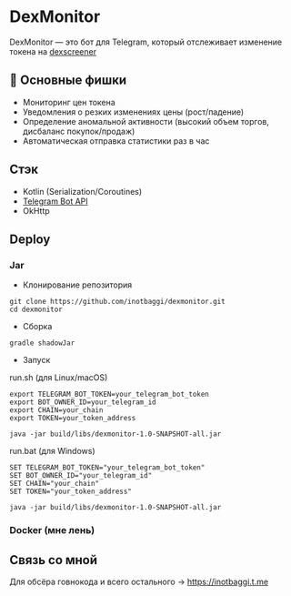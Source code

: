 # DexMonitor
DexMonitor — это бот для Telegram, который отслеживает изменение токена на [dexscreener](https://dexscreener.com/)

## 🚀 Основные фишки

- Мониторинг цен токена
- Уведомления о резких изменениях цены (рост/падение)
- Определение аномальной активности (высокий объем торгов, дисбаланс покупок/продаж)
- Автоматическая отправка статистики раз в час

## Стэк
- Kotlin (Serialization/Coroutines)
- [Telegram Bot API](https://github.com/vendelieu/telegram-bot)
- OkHttp

## Deploy
### Jar

- Клонирование репозитория
```
git clone https://github.com/inotbaggi/dexmonitor.git
cd dexmonitor
```
- Сборка
```
gradle shadowJar
```
- Запуск

run.sh (для Linux/macOS)
```
export TELEGRAM_BOT_TOKEN=your_telegram_bot_token
export BOT_OWNER_ID=your_telegram_id
export CHAIN=your_chain
export TOKEN=your_token_address

java -jar build/libs/dexmonitor-1.0-SNAPSHOT-all.jar
```
run.bat (для Windows)
```
SET TELEGRAM_BOT_TOKEN="your_telegram_bot_token"
SET BOT_OWNER_ID="your_telegram_id"
SET CHAIN="your_chain"
SET TOKEN="your_token_address"

java -jar build/libs/dexmonitor-1.0-SNAPSHOT-all.jar
```
### Docker (мне лень)

## Связь со мной

Для обсёра говнокода и всего остального -> https://inotbaggi.t.me
